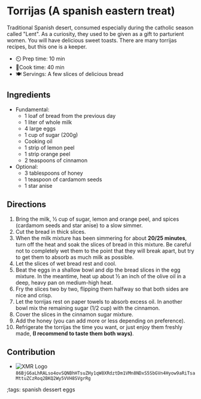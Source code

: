 # Torrijas (A spanish eastern treat)

Traditional Spanish desert, consumed especially during the catholic season called "Lent". As a curiosity, they used to be given as a gift to parturient women. You will have delicious sweet toasts.  There are many torrijas recipes, but this one is a keeper.

- ⏲️ Prep time: 10 min
- 🍳Cook time: 40 min
- 🍽️ Servings: A few slices of delicious bread

## Ingredients

- Fundamental:
	-  1 loaf of bread from the previous day
	-  1 liter of whole milk
	-  4 large eggs
	-  1 cup of sugar (200g)
	-  Cooking oil
	-  1 strip of lemon peel
	-  1 strip orange peel
	-  2 teaspoons of cinnamon
-  Optional: 
	-  3 tablespoons of honey
	-  1 teaspoon of cardamom seeds
	-  1 star anise

## Directions

1. Bring the milk, ½ cup of sugar, lemon and orange peel, and spices (cardamom seeds and star anise) to a slow simmer.
1. Cut the bread in thick slices.
1. When the milk mixture has been simmering for about **20/25 minutes**, turn off the heat and soak the slices of bread in this mixture. Be careful not to completely wet them to the point that they will break apart, but try to get them to absorb as much milk as possible.
1. Let the slices of wet bread rest and cool.
1. Beat the eggs in a shallow bowl and dip the bread slices in the egg mixture. In the meantime, heat up about ½ an inch of the olive oil in a deep, heavy pan on medium-high heat.
1. Fry the slices two by two, flipping them halfway so that both sides are nice and crisp.
1. Let the torrijas rest on paper towels to absorb excess oil. In another bowl mix the remaining sugar (1/2 cup) with the cinnamon.
1. Cover the slices in the cinnamon sugar mixture.
1. Add the honey (you can add more or less depending on preference).
1. Refrigerate the torrijas the time you want, or just enjoy them freshly made, **(I recommend to taste them both ways)**.
    
## Contribution

- ![XMR Logo](https://lukesmith.xyz/pix/xmr.svg) `86BjG6aLhRALso4ovSQNBhHTsuZHy1qW8XRdztDm1VMn8NDxS5SbGVn4Hyow9aRiTsaMttuZCzRoq2BKQ2Wy5VVH8SVgrRg`

;tags: spanish dessert eggs
